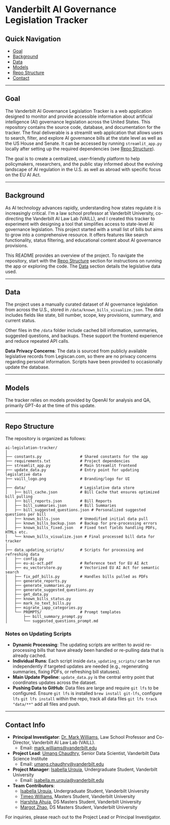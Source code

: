 # Vanderbilt AI Governance Legislation Tracker

## Quick Navigation
- [Goal](#goal)  
- [Background](#background)  
- [Data](#data)  
- [Models](#models)  
- [Repo Structure](#repo-structure)  
- [Contact](#contact-info)  

---

## Goal
The Vanderbilt AI Governance Legislation Tracker is a web application designed to monitor and provide accessible information about artificial intelligence (AI) governance legislation across the United States. This repository contains the source code, database, and documentation for the tracker. The final deliverable is a streamlit web application that allows users to search, filter, and explore AI governance bills at the state level as well as the US House and Senate. It can be accessed by running `streamlit_app.py` locally after setting up the required dependencies (see [Repo Structure](#repo-structure)).

The goal is to create a centralized, user-friendly platform to help policymakers, researchers, and the public stay informed about the evolving landscape of AI regulation in the U.S. as well as abroad with specific focus on the EU AI Act.

---

## Background
As AI technology advances rapidly, understanding how states regulate it is increasingly critical. I'm a law school professor at Vanderbilt University, co-directing the Vanderbilt AI Law Lab (VAILL), and I created this tracker to experiment with designing a tool that simplifies access to state-level AI governance legislation. This project started with a small list of bills but aims to grow into a comprehensive resource. It offers features like search functionality, status filtering, and educational content about AI governance provisions.

This README provides an overview of the project. To navigate the repository, start with the [Repo Structure](#repo-structure) section for instructions on running the app or exploring the code. The [Data](#data) section details the legislative data used.

---

## Data
The project uses a manually curated dataset of AI governance legislation from across the U.S., stored in `/data/known_bills_visualize.json`. The data includes fields like state, bill number, scope, key provisions, summary, and current status.  

Other files in the `/data` folder include cached bill information, summaries, suggested questions, and backups. These support the frontend experience and reduce repeated API calls.  

**Data Privacy Concerns**: The data is sourced from publicly available legislative records from Legiscan.com, so there are no privacy concerns regarding personal information. Scripts have been provided to occasionally update the database.  

---

## Models
The tracker relies on models provided by OpenAI for analysis and QA, primarily GPT-4o at the time of this update.  

---

## Repo Structure
The repository is organized as follows:

```
ai-legislation-tracker/
│
├── constants.py                 # Shared constants for the app  
├── requirements.txt             # Project dependencies  
├── streamlit_app.py             # Main Streamlit frontend  
├── update_data.py               # Entry point for updating legislative data  
├── vaill_logo.png               # Branding/logo for UI  
│
├── data/                        # Legislative data store
│   ├── bill_cache.json          # Bill Cache that ensures optimized bill pulling
│   ├── bill_reports.json        # Bill Reports
│   ├── bill_summaries.json      # Bill Summaries
│   ├── bill_suggested_questions.json # Personalized suggested questions per bill
│   ├── known_bills.json         # Unmodified initial data pull
│   ├── known_bills_backup.json  # Backup for pre-processing errors
│   ├── known_bills_fixed.json   # Fixed text fields handling PDFs, HTMLs etc. 
│   └── known_bills_visualize.json # Final processed bill data for tracker
│
├── data_updating_scripts/       # Scripts for processing and refreshing data
│   ├── config.py
│   ├── eu-ai-act.pdf            # Reference text for EU AI Act
│   ├── eu_vectorstore.py        # Vectorized EU AI Act for semantic search
│   ├── fix_pdf_bills.py         # Handles bills pulled as PDFs
│   ├── generate_reports.py      
│   ├── generate_summaries.py
│   ├── generate_suggested_questions.py
│   ├── get_data.py
│   ├── known_bills_status.py
│   ├── mark_no_text_bills.py
│   ├── migrate_iapp_categories.py
│   └── PROMPTS/                 # Prompt templates
│       ├── bill_summary_prompt.py
│       └── suggested_questions_prompt.md
```

### Notes on Updating Scripts
- **Dynamic Processing**: The updating scripts are written to avoid re-processing bills that have already been handled or re-pulling data that is already cached.  
- **Individual Runs**: Each script inside `data_updating_scripts/` can be run independently if targeted updates are needed (e.g., regenerating summaries, fixing PDFs, or refreshing bill statuses).  
- **Main Update Pipeline**: `update_data.py` is the central entry point that coordinates updates across the dataset.
- **Pushing Data to GitHub**: Data files are large and require `git lfs` to be configured. Ensure `git lfs` is installed ```brew install git-lfs```, configure `lfs` ```git lfs install``` within the repo, track all data files ```git lfs track "data/**"``` add all files and push. 

---

## Contact Info
- **Principal Investigator**: [Dr. Mark Williams](https://github.com/willimj3), Law School Professor and Co-Director, Vanderbilt AI Law Lab (VAILL).  
  - Email: [mark.williams@vanderbilt.edu](mailto:mark.williams@vanderbilt.edu)  
- **Project Lead**: [Umang Chaudhry](https://github.com/umangchaudhry), Senior Data Scientist, Vanderbilt Data Science Institute  
  - Email: [umang.chaudhry@vanderbilt.edu](mailto:umang.chaudhry@vanderbilt.edu)  
- **Project Manager**: [Isabella Urquia](https://github.com/isabellaurquia), Undergraduate Student, Vanderbilt University  
  - Email: [isabella.m.urquia@vanderbilt.edu](mailto:isabella.m.urquia@vanderbilt.edu)  
- **Team Contributors**:  
  - [Isabella Urquia](https://github.com/isabellaurquia), Undergraduate Student, Vanderbilt University  
  - [Timeo Williams](https://github.com/timeowilliams), Masters Student, Vanderbilt University  
  - [Harshita Ahuja](https://github.com/Harshitaahuja23), DS Masters Student, Vanderbilt University  
  - [Margot Zhao](https://github.com/MargotZhao), DS Masters Student, Vanderbilt University  

For inquiries, please reach out to the Project Lead or Principal Investigator.  
